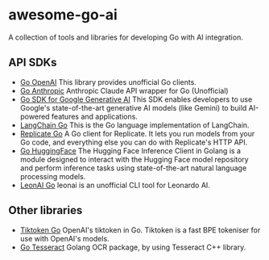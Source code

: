 # awesome-go-ai
A collection of tools and libraries for developing Go with AI integration.

## API SDKs
- [Go OpenAI](https://github.com/sashabaranov/go-openai) This library provides unofficial Go clients.
- [Go Anthropic](https://github.com/liushuangls/go-anthropic) Anthropic Claude API wrapper for Go (Unofficial)
- [Go SDK for Google Generative AI](https://github.com/google/generative-ai-go) This SDK enables developers to use Google's state-of-the-art generative AI models (like Gemini) to build AI-powered features and applications.
- [LangChain Go](https://github.com/tmc/langchaingo) This is the Go language implementation of LangChain.
- [Replicate Go](https://github.com/replicate/replicate-go) A Go client for Replicate. It lets you run models from your Go code, and everything else you can do with Replicate's HTTP API.
- [Go HuggingFace](https://github.com/hupe1980/go-huggingface) The Hugging Face Inference Client in Golang is a module designed to interact with the Hugging Face model repository and perform inference tasks using state-of-the-art natural language processing models.
- [LeonAI Go](https://github.com/igolaizola/leonai) leonai is an unofficial CLI tool for Leonardo AI.

## Other libraries
- [Tiktoken Go](https://github.com/pkoukk/tiktoken-go) OpenAI's tiktoken in Go.  Tiktoken is a fast BPE tokeniser for use with OpenAI's models.
- [Go Tesseract](https://github.com/otiai10/gosseract) Golang OCR package, by using Tesseract C++ library.


